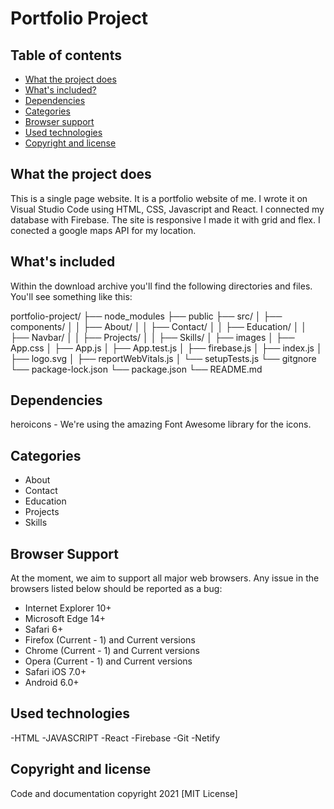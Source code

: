 # Portfolio Project

## Table of contents
- [What the project does](#What-the-project-does)
- [What's included?](#whats-included)
- [Dependencies](#dependencies)
- [Categories](#categories)
- [Browser support](#browser-support)
- [Used technologies](#used-technologies)
- [Copyright and license](#copyright-and-license)

## What the project does
This is a single page website. It is a portfolio website of me. I wrote it on Visual Studio Code using HTML, CSS, Javascript and React. I connected my database with Firebase. The site is responsive I made it with grid and flex. I conected a google maps API for my location.

## What's included
Within the download archive you'll find the following directories and files. You'll see something like this:

portfolio-project/
   ├── node_modules
   ├── public
   ├── src/
   │   ├── components/
   │   │   ├── About/
   │   │   ├── Contact/
   │   │   ├── Education/
   │   │   ├── Navbar/
   │   │   ├── Projects/
   │   │   ├── Skills/
   │   ├── images
   │   ├── App.css
   │   ├── App.js
   │   ├── App.test.js
   │   ├── firebase.js
   │   ├── index.js
   │   ├── logo.svg
   │   ├── reportWebVitals.js
   │   └── setupTests.js
   └── gitgnore
   └── package-lock.json
   └── package.json
   └── README.md

## Dependencies
heroicons - We're using the amazing Font Awesome library for the icons.

## Categories
- About
- Contact
- Education
- Projects
- Skills

## Browser Support
At the moment, we aim to support all major web browsers. Any issue in the browsers listed below should be reported as a bug:
- Internet Explorer 10+
- Microsoft Edge 14+
- Safari 6+
- Firefox (Current - 1) and Current versions
- Chrome (Current - 1) and Current versions
- Opera (Current - 1) and Current versions
- Safari iOS 7.0+
- Android 6.0+

## Used technologies
-HTML
-JAVASCRIPT
-React
-Firebase
-Git
-Netify


## Copyright and license

Code and documentation copyright 2021  [MIT License]